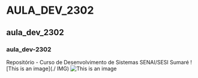# AULA_DEV_2302
## aula_dev_2302
### aula_dev-2302
Repositório - Curso de Desenvolvimento de Sistemas SENAI/SESI Sumaré
![This is an image](./ IMG)
![This is an image](https://i.pinimg.com/564x/87/87/6b/87876bfa028d739223a2e7505dc19113.jpg)
